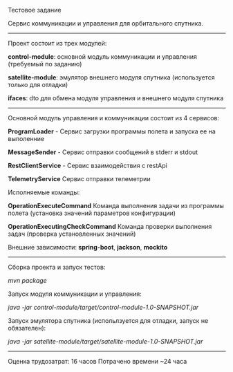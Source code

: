 Тестовое задание

Сервис коммуникации и управления для орбитального спутника.
<hr>
Проект состоит из трех модулей:

<b>control-module</b>: основной модуль коммуникации и управления (требуемый по заданию)

<b>satellite-module</b>: эмулятор внешнего модуля спутника (используется только для отладки)

<b>ifaces</b>: dto для обмена модуля управления и внешнего модуля спутника

<hr> 

Основной модуль управления и коммуникации состоит из 4 сервисов:

<b>ProgramLoader</b> - Сервис загрузки программы полета и запуска ее на выполенние

<b>MessageSender</b> - Сервис отправки сообщений в stderr и stdout

<b>RestClientService</b> - Сервис взаимодействия с restApi

<b>TelemetryService</b> Сервис отправки телеметрии

Исполняемые команды:

<b>OperationExecuteCommand</b> Команда выполнения задачи из программы полета (установка значений параметров конфигурации)

<b>OperationExecutingCheckCommand</b> Команда проверки выполнения задач (проверка установленных значений)

Внешние зависимости: <b>spring-boot</b>, <b>jackson</b>, <b>mockito</b>

<hr>

Сборка проекта и запуск тестов:

<i>mvn package</i>

Запуск модуля коммуникации и управления:

<i>java -jar control-module/target/control-module-1.0-SNAPSHOT.jar</i>

Запуск эмулятора спутника (испольлзуется для отладки, запуск не обязателен):

<i>java -jar satellite-module/target/satellite-module-1.0-SNAPSHOT.jar</i>

<hr>

Оценка трудозатрат: 16 часов
Потрачено времени ~24 часа